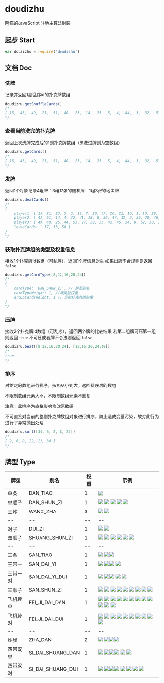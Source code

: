 # doudizhu

瞎猫的JavaScript 斗地主算法封装

## 起步 Start

```javascript
var douzizhu = require('doudizhu')
```

## 文档 Doc

### 洗牌

记录并返回1副乱序id的扑克牌数组

```javascript
doudizhu.getShuffleCards()
/*
[ 15,  43,  49,  21,  51,  40,  23,  14,  25,  5,  4,  44,  3,  32,  53,  11,  41,  27,  7,  18,  38,  28,  8,  31,  17,  36,  42,  26,  47,  45,  22,  12,  34,  16,  2,  9,  1,  35,  52,  10,  20,  30,  29,  46,  13,  0,  6,  39,  48,  24,  19,  37,  33,  50 ]
*/
```

### 查看当前洗完的扑克牌

返回上次洗牌完成后的1副扑克牌数组（未洗过牌则为空数组）

```javascript
doudizhu.getCards()
/*
[ 15,  43,  49,  21,  51,  40,  23,  14,  25,  5,  4,  44,  3,  32,  53,  11,  41,  27,  7,  18,  38,  28,  8,  31,  17,  36,  42,  26,  47,  45,  22,  12,  34,  16,  2,  9,  1,  35,  52,  10,  20,  30,  29,  46,  13,  0,  6,  39,  48,  24,  19,  37,  33,  50 ]
*/
```

### 发牌

返回1个对象记录4组牌：3组17张的随机牌、1组3张的地主牌

```javascript
doudizhu.dealCards()
/*
{
    player1: [ 15, 21, 23, 5, 3, 11, 7, 28, 17, 26, 22, 16, 1, 10, 29, 0, 48 ],
    player2: [ 43, 51, 14, 4, 32, 41, 18, 8, 36, 47, 12, 2, 35, 20, 46, 6, 24 ],
    player3: [ 49, 40, 25, 44, 53, 27, 38, 31, 42, 45, 34, 9, 52, 30, 13, 39, 19 ],
    leaveCards: [ 37, 33, 50 ]
}
*/
```

### 获取扑克牌组的类型及权重信息
接收1个扑克牌id数组（可乱序），返回1个牌信息对象
如果出牌不合规则则返回 `false`

```javascript
doudizhu.getCardType([8,12,16,20,24])
/*
{
    cardType: 'DAN_SHUN_ZI', // 牌型别名
    cardTypeWeight: 1, //牌类型权重
    groupCardsWeight: 1 // 当前扑克牌组权重
}
*/
```

### 压牌

接收2个扑克牌id数组（可乱序），返回两个牌的比较结果
若第二组牌可压第一组则返回 `true`
不可压或者牌不合法则返回 `false`

```javascript
doudizhu.beat([8,12,16,20,24], [12,16,20,24,28])
/*
true
*/
```

### 排序

对给定的数组进行排序，按照从小到大，返回排序后的数组

不限制数组元素大小，不限制数组元素不重复

注意：此排序为直接影响修改原数组

不可直接对当前的整副扑克牌数组对象进行排序，防止造成变量污染，故对此行为进行了异常抛出处理

```javascript
doudizhu.sort([34, 6, 2, 8, 22])
/*
[ 2, 6, 8, 22, 22, 34 ]
*/
```

## 牌型  Type

| 牌型 | 别名 | 权重 | 示例 |
| -------- | -------- | -------- | -------- |
| 单条     | DAN_TIAO |  1   | ![](http://api.blindcat.cn/static/article-image/58b9a1bd42b9792daaa1fd04/article-1492580151581.jpg)     
| 单顺子     | DAN_SHUN_ZI |  1   | ![](http://api.blindcat.cn/static/article-image/58b9a1bd42b9792daaa1fd04/article-1492581115277.jpg)  ![](http://api.blindcat.cn/static/article-image/58b9a1bd42b9792daaa1fd04/article-1492581128313.jpg)  ![](http://api.blindcat.cn/static/article-image/58b9a1bd42b9792daaa1fd04/article-1492581137991.jpg)  ![](http://api.blindcat.cn/static/article-image/58b9a1bd42b9792daaa1fd04/article-1492581145681.jpg)  ![](http://api.blindcat.cn/static/article-image/58b9a1bd42b9792daaa1fd04/article-1492581155069.jpg)
| 王炸     | WANG_ZHA |  3   | ![](http://api.blindcat.cn/static/article-image/58b9a1bd42b9792daaa1fd04/article-1492580967977.jpg)  ![](http://api.blindcat.cn/static/article-image/58b9a1bd42b9792daaa1fd04/article-1492580975868.jpg)
| -- | -- | -- | -- |
| 对子     | DUI_ZI |  1   | ![](http://api.blindcat.cn/static/article-image/58b9a1bd42b9792daaa1fd04/article-1492580151581.jpg)   ![](http://api.blindcat.cn/static/article-image/58b9a1bd42b9792daaa1fd04/article-1492580673196.jpg)  
| 双顺子     | SHUANG_SHUN_ZI |  1   | ![](http://api.blindcat.cn/static/article-image/58b9a1bd42b9792daaa1fd04/article-1492581115277.jpg)  ![](http://api.blindcat.cn/static/article-image/58b9a1bd42b9792daaa1fd04/article-1492581340484.jpg) ![](http://api.blindcat.cn/static/article-image/58b9a1bd42b9792daaa1fd04/article-1492581128313.jpg)  ![](http://api.blindcat.cn/static/article-image/58b9a1bd42b9792daaa1fd04/article-1492581411169.jpg)   ![](http://api.blindcat.cn/static/article-image/58b9a1bd42b9792daaa1fd04/article-1492581137991.jpg)  ![](http://api.blindcat.cn/static/article-image/58b9a1bd42b9792daaa1fd04/article-1492581421177.jpg)
| -- | -- | -- | -- |
| 三条     | SAN_TIAO |  1   | ![](http://api.blindcat.cn/static/article-image/58b9a1bd42b9792daaa1fd04/article-1492580151581.jpg)  ![](http://api.blindcat.cn/static/article-image/58b9a1bd42b9792daaa1fd04/article-1492580673196.jpg)![](http://api.blindcat.cn/static/article-image/58b9a1bd42b9792daaa1fd04/article-1492580721229.jpg)   |
| 三带一     | SAN_DAI_YI |  1   | ![](http://api.blindcat.cn/static/article-image/58b9a1bd42b9792daaa1fd04/article-1492580151581.jpg)  ![](http://api.blindcat.cn/static/article-image/58b9a1bd42b9792daaa1fd04/article-1492580673196.jpg)![](http://api.blindcat.cn/static/article-image/58b9a1bd42b9792daaa1fd04/article-1492580721229.jpg) ![](http://api.blindcat.cn/static/article-image/58b9a1bd42b9792daaa1fd04/article-1492580812965.jpg) 
| 三带一对     | SAN_DAI_YI_DUI |  1   | ![](http://api.blindcat.cn/static/article-image/58b9a1bd42b9792daaa1fd04/article-1492580151581.jpg)  ![](http://api.blindcat.cn/static/article-image/58b9a1bd42b9792daaa1fd04/article-1492580673196.jpg)![](http://api.blindcat.cn/static/article-image/58b9a1bd42b9792daaa1fd04/article-1492580721229.jpg) ![](http://api.blindcat.cn/static/article-image/58b9a1bd42b9792daaa1fd04/article-1492580812965.jpg)   ![](http://api.blindcat.cn/static/article-image/58b9a1bd42b9792daaa1fd04/article-1492581411169.jpg) 
| 三顺子     | SAN_SHUN_ZI |  1   | ![](http://api.blindcat.cn/static/article-image/58b9a1bd42b9792daaa1fd04/article-1492581115277.jpg)  ![](http://api.blindcat.cn/static/article-image/58b9a1bd42b9792daaa1fd04/article-1492581340484.jpg)   ![](http://api.blindcat.cn/static/article-image/58b9a1bd42b9792daaa1fd04/article-1492581683934.jpg)  ![](http://api.blindcat.cn/static/article-image/58b9a1bd42b9792daaa1fd04/article-1492581128313.jpg)   ![](http://api.blindcat.cn/static/article-image/58b9a1bd42b9792daaa1fd04/article-1492581411169.jpg)  ![](http://api.blindcat.cn/static/article-image/58b9a1bd42b9792daaa1fd04/article-1492581723014.jpg)   ![](http://api.blindcat.cn/static/article-image/58b9a1bd42b9792daaa1fd04/article-1492581137991.jpg)  ![](http://api.blindcat.cn/static/article-image/58b9a1bd42b9792daaa1fd04/article-1492581421177.jpg)  ![](http://api.blindcat.cn/static/article-image/58b9a1bd42b9792daaa1fd04/article-1492581733711.jpg)
| 飞机带单     | FEI_JI_DAI_DAN |  1   | ![](http://api.blindcat.cn/static/article-image/58b9a1bd42b9792daaa1fd04/article-1492581115277.jpg)  ![](http://api.blindcat.cn/static/article-image/58b9a1bd42b9792daaa1fd04/article-1492581340484.jpg)   ![](http://api.blindcat.cn/static/article-image/58b9a1bd42b9792daaa1fd04/article-1492581683934.jpg)  ![](http://api.blindcat.cn/static/article-image/58b9a1bd42b9792daaa1fd04/article-1492581128313.jpg)   ![](http://api.blindcat.cn/static/article-image/58b9a1bd42b9792daaa1fd04/article-1492581411169.jpg)  ![](http://api.blindcat.cn/static/article-image/58b9a1bd42b9792daaa1fd04/article-1492581723014.jpg)   ![](http://api.blindcat.cn/static/article-image/58b9a1bd42b9792daaa1fd04/article-1492581137991.jpg)  ![](http://api.blindcat.cn/static/article-image/58b9a1bd42b9792daaa1fd04/article-1492581421177.jpg)  ![](http://api.blindcat.cn/static/article-image/58b9a1bd42b9792daaa1fd04/article-1492581733711.jpg)   ![](http://api.blindcat.cn/static/article-image/58b9a1bd42b9792daaa1fd04/article-1492581145681.jpg)  ![](http://api.blindcat.cn/static/article-image/58b9a1bd42b9792daaa1fd04/article-1492581155069.jpg)   ![](http://api.blindcat.cn/static/article-image/58b9a1bd42b9792daaa1fd04/article-1492580151581.jpg)     
| 飞机带对     | FEI_JI_DAI_DUI |  1   | ![](http://api.blindcat.cn/static/article-image/58b9a1bd42b9792daaa1fd04/article-1492581115277.jpg)  ![](http://api.blindcat.cn/static/article-image/58b9a1bd42b9792daaa1fd04/article-1492581340484.jpg)   ![](http://api.blindcat.cn/static/article-image/58b9a1bd42b9792daaa1fd04/article-1492581683934.jpg)  ![](http://api.blindcat.cn/static/article-image/58b9a1bd42b9792daaa1fd04/article-1492581128313.jpg)   ![](http://api.blindcat.cn/static/article-image/58b9a1bd42b9792daaa1fd04/article-1492581411169.jpg)  ![](http://api.blindcat.cn/static/article-image/58b9a1bd42b9792daaa1fd04/article-1492581723014.jpg)   ![](http://api.blindcat.cn/static/article-image/58b9a1bd42b9792daaa1fd04/article-1492580151581.jpg)   ![](http://api.blindcat.cn/static/article-image/58b9a1bd42b9792daaa1fd04/article-1492580673196.jpg)  ![](http://api.blindcat.cn/static/article-image/58b9a1bd42b9792daaa1fd04/article-1492582048939.jpg)  ![](http://api.blindcat.cn/static/article-image/58b9a1bd42b9792daaa1fd04/article-1492582055544.jpg)
| -- | -- | -- | -- |
| 炸弹     | ZHA_DAN |  2   |  ![](http://api.blindcat.cn/static/article-image/58b9a1bd42b9792daaa1fd04/article-1492580151581.jpg)  ![](http://api.blindcat.cn/static/article-image/58b9a1bd42b9792daaa1fd04/article-1492580673196.jpg)![](http://api.blindcat.cn/static/article-image/58b9a1bd42b9792daaa1fd04/article-1492580721229.jpg)![](http://api.blindcat.cn/static/article-image/58b9a1bd42b9792daaa1fd04/article-1492580914847.jpg)   
| 四带双单     | SI_DAI_SHUANG_DAN |  1   |  ![](http://api.blindcat.cn/static/article-image/58b9a1bd42b9792daaa1fd04/article-1492580151581.jpg)  ![](http://api.blindcat.cn/static/article-image/58b9a1bd42b9792daaa1fd04/article-1492580673196.jpg)![](http://api.blindcat.cn/static/article-image/58b9a1bd42b9792daaa1fd04/article-1492580721229.jpg)![](http://api.blindcat.cn/static/article-image/58b9a1bd42b9792daaa1fd04/article-1492580914847.jpg)   ![](http://api.blindcat.cn/static/article-image/58b9a1bd42b9792daaa1fd04/article-1492581155069.jpg)    ![](http://api.blindcat.cn/static/article-image/58b9a1bd42b9792daaa1fd04/article-1492581128313.jpg)
| 四带双对     | SI_DAI_SHUANG_DUI |  1   |  ![](http://api.blindcat.cn/static/article-image/58b9a1bd42b9792daaa1fd04/article-1492580151581.jpg)  ![](http://api.blindcat.cn/static/article-image/58b9a1bd42b9792daaa1fd04/article-1492580673196.jpg)![](http://api.blindcat.cn/static/article-image/58b9a1bd42b9792daaa1fd04/article-1492580721229.jpg)![](http://api.blindcat.cn/static/article-image/58b9a1bd42b9792daaa1fd04/article-1492580914847.jpg)    ![](http://api.blindcat.cn/static/article-image/58b9a1bd42b9792daaa1fd04/article-1492581115277.jpg)  ![](http://api.blindcat.cn/static/article-image/58b9a1bd42b9792daaa1fd04/article-1492581340484.jpg)    ![](http://api.blindcat.cn/static/article-image/58b9a1bd42b9792daaa1fd04/article-1492581421177.jpg)  ![](http://api.blindcat.cn/static/article-image/58b9a1bd42b9792daaa1fd04/article-1492581733711.jpg)
